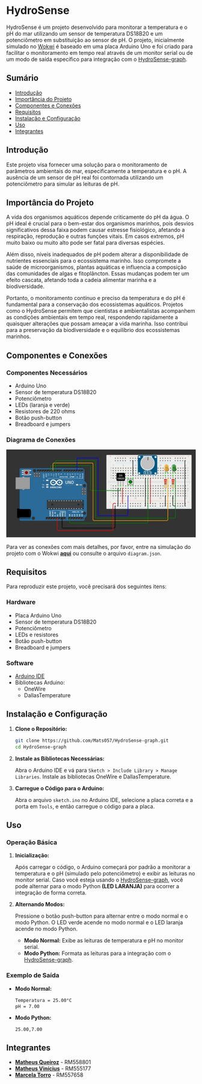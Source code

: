 # HydroSense

HydroSense é um projeto desenvolvido para monitorar a temperatura e o pH do mar utilizando um sensor de temperatura DS18B20 e um potenciômetro em substituição ao sensor de pH. O projeto, inicialmente simulado no [Wokwi](wokwi-project.txt) é baseado em uma placa Arduino Uno e foi criado para facilitar o monitoramento em tempo real através de um monitor serial ou de um modo de saída específico para integração com o [HydroSense-graph](https://github.com/Mats057/HydroSense-graph).



## Sumário

- [Introdução](#introdução)
- [Importância do Projeto](#importância-do-projeto)
- [Componentes e Conexões](#componentes-e-conexões)
- [Requisitos](#requisitos)
- [Instalação e Configuração](#instalação-e-configuração)
- [Uso](#uso)
- [Integrantes](#integrantes)

## Introdução

Este projeto visa fornecer uma solução para o monitoramento de parâmetros ambientais do mar, especificamente a temperatura e o pH. A ausência de um sensor de pH real foi contornada utilizando um potenciômetro para simular as leituras de pH.

## Importância do Projeto

A vida dos organismos aquáticos depende criticamente do pH da água. O pH ideal é crucial para o bem-estar dos organismos marinhos, pois desvios significativos dessa faixa podem causar estresse fisiológico, afetando a respiração, reprodução e outras funções vitais. Em casos extremos, pH muito baixo ou muito alto pode ser fatal para diversas espécies.

Além disso, níveis inadequados de pH podem alterar a disponibilidade de nutrientes essenciais para o ecossistema marinho. Isso compromete a saúde de microorganismos, plantas aquáticas e influencia a composição das comunidades de algas e fitoplâncton. Essas mudanças podem ter um efeito cascata, afetando toda a cadeia alimentar marinha e a biodiversidade.

Portanto, o monitoramento contínuo e preciso da temperatura e do pH é fundamental para a conservação dos ecossistemas aquáticos. Projetos como o HydroSense permitem que cientistas e ambientalistas acompanhem as condições ambientais em tempo real, respondendo rapidamente a quaisquer alterações que possam ameaçar a vida marinha. Isso contribui para a preservação da biodiversidade e o equilíbrio dos ecossistemas marinhos.

## Componentes e Conexões

### Componentes Necessários

- Arduino Uno
- Sensor de temperatura DS18B20
- Potenciômetro
- LEDs (laranja e verde)
- Resistores de 220 ohms
- Botão push-button
- Breadboard e jumpers

### Diagrama de Conexões

<img src="./projeto.jpg" alt="Imagem do projeto no Wokwi">

Para ver as conexões com mais detalhes, por favor, entre na simulação do projeto com o Wokwi **[aqui](https://wokwi.com/projects/399317592880947201)** ou consulte o arquivo `diagram.json`.

## Requisitos

Para reproduzir este projeto, você precisará dos seguintes itens:

### Hardware

- Placa Arduino Uno
- Sensor de temperatura DS18B20
- Potenciômetro
- LEDs e resistores
- Botão push-button
- Breadboard e jumpers

### Software

- [Arduino IDE](https://www.arduino.cc/en/software)
- Bibliotecas Arduino:
  - OneWire
  - DallasTemperature

## Instalação e Configuração

1. **Clone o Repositório:**

   ```bash
   git clone https://github.com/Mats057/HydroSense-graph.git
   cd HydroSense-graph
   ```

2. **Instale as Bibliotecas Necessárias:**

   Abra o Arduino IDE e vá para `Sketch > Include Library > Manage Libraries`. Instale as bibliotecas OneWire e DallasTemperature.

3. **Carregue o Código para o Arduino:**

   Abra o arquivo `sketch.ino` no Arduino IDE, selecione a placa correta e a porta em `Tools`, e então carregue o código para a placa.

## Uso

### Operação Básica

1. **Inicialização:**

   Após carregar o código, o Arduino começará por padrão a monitorar a temperatura e o pH (simulado pelo potenciômetro) e exibir as leituras no monitor serial. Caso você esteja usando o [HydroSense-graph](https://github.com/Mats057/HydroSense-graph), você pode alternar para o modo Python **(LED LARANJA)** para ocorrer a integração de forma correta.

2. **Alternando Modos:**

   Pressione o botão push-button para alternar entre o modo normal e o modo Python. O LED verde acende no modo normal e o LED laranja acende no modo Python.

   - **Modo Normal:** Exibe as leituras de temperatura e pH no monitor serial.
   - **Modo Python:** Formata as leituras para a integração com o [HydroSense-graph](https://github.com/Mats057/HydroSense-graph).

### Exemplo de Saída

- **Modo Normal:**
  ```plaintext
  Temperatura = 25.00°C
  pH = 7.00
  ```

- **Modo Python:**
  ```plaintext
  25.00,7.00
  ```


## Integrantes

- [**Matheus Queiroz**](https://www.linkedin.com/in/matheus-zanutin/) - RM558801 
- [**Matheus Vinícius**](https://www.linkedin.com/in/matheus-alves-8471942b1/) - RM555177
- [**Marcela Torro**](https://www.linkedin.com/in/marcela-torro-b98a50237/) - RM557658
